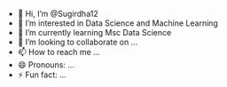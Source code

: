 - 👋 Hi, I’m @Sugirdha12
- 👀 I’m interested in Data Science and Machine Learning
- 🌱 I’m currently learning Msc Data Science
- 💞️ I’m looking to collaborate on ...
- 📫 How to reach me ...
- 😄 Pronouns: ...
- ⚡ Fun fact: ...

<!---
Sugirdha12/Sugirdha12 is a ✨ special ✨ repository because its `README.md` (this file) appears on your GitHub profile.
You can click the Preview link to take a look at your changes.
--->
